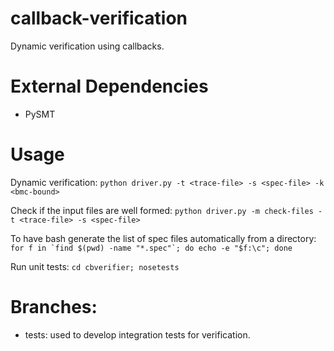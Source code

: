 # callback-verification
Dynamic verification using callbacks.


# External Dependencies
- PySMT

# Usage

Dynamic verification:
```python driver.py -t <trace-file> -s <spec-file> -k <bmc-bound>```

Check if the input files are well formed:
```python driver.py -m check-files -t <trace-file> -s <spec-file>```

To have bash generate the list of spec files automatically from a directory:
```for f in `find $(pwd) -name "*.spec"`; do echo -e "$f:\c"; done```

Run unit tests:
```cd cbverifier; nosetests```

# Branches:
- tests: used to develop integration tests for verification.
